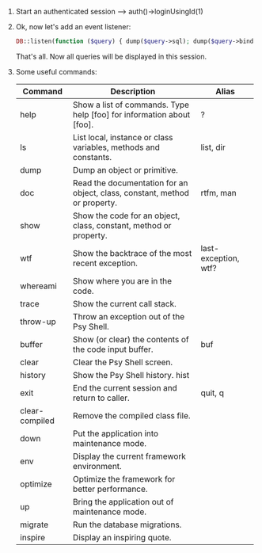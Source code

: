 1. Start an authenticated session --> auth()->loginUsingId(1)

2. Ok, now let's add an event listener:
    ```php
    DB::listen(function ($query) { dump($query->sql); dump($query->bindings); dump($query->time); });
    ```
    That's all. Now all queries will be displayed in this session.

3. Some useful commands:

    |   Command     |	Description                                                                 | Alias |
    |---------------|-------------------------------------------------------------------------------|-------|
    |   help        |   Show a list of commands. Type help [foo] for information about [foo].       |   ?   |
    |   ls          |   List local, instance or class variables, methods and constants.             | list, dir |
    |   dump        |   Dump an object or primitive.	                                            |       |
    |   doc         |   Read the documentation for an object, class, constant, method or property.  | rtfm, man |
    |   show        |   Show the code for an object, class, constant, method or property.           |       |	
    |   wtf         |   Show the backtrace of the most recent exception.                            | last-exception, wtf? |
    |   whereami    |   Show where you are in the code.                                             |       |
    |   trace       |   Show the current call stack.	                                            |       |
    |   throw-up    |   Throw an exception out of the Psy Shell.	                                |       |
    |   buffer      |	Show (or clear) the contents of the code input buffer.                      | buf   |
    |   clear       |   Clear the Psy Shell screen.	                                                |       |
    |   history     |	Show the Psy Shell history.	hist                                            |       |
    |   exit        |	End the current session and return to caller.                               | quit, q |
    |   clear-compiled  |	Remove the compiled class file.                                         |       |
    |   down        |	Put the application into maintenance mode.	                                |       |
    |   env         |	Display the current framework environment.	                                |       |
    |   optimize    |   Optimize the framework for better performance.	                            |       |
    |   up          |	Bring the application out of maintenance mode.	                            |       |
    |   migrate     |	Run the database migrations.                                                |       |
    |   inspire     |	Display an inspiring quote.                                                 |       |

